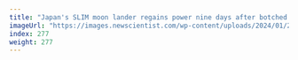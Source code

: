```yaml
---
title: "Japan's SLIM moon lander regains power nine days after botched landing"
imageUrl: "https://images.newscientist.com/wp-content/uploads/2024/01/29111425/SEI_189200845.jpg?width=788"
index: 277
weight: 277
---
```

